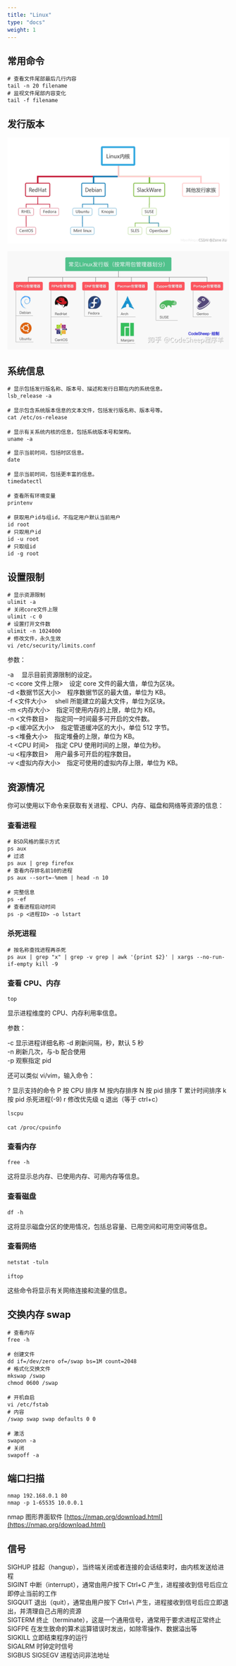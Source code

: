 ```yaml
---
title: "Linux"
type: "docs"
weight: 1
---
```


## 常用命令

```shell
# 查看文件尾部最后几行内容
tail -n 20 filename
# 监视文件尾部内容变化
tail -f filename
```

## 发行版本

![relation](relation.png)

![package](package.png)

## 系统信息

```shell
# 显示包括发行版名称、版本号、描述和发行日期在内的系统信息。
lsb_release -a

# 显示包含系统版本信息的文本文件，包括发行版名称、版本号等。
cat /etc/os-release

# 显示有关系统内核的信息，包括系统版本号和架构。
uname -a
```

```shell
# 显示当前时间，包括时区信息。
date

# 显示当前时间，包括更丰富的信息。
timedatectl

# 查看所有环境变量
printenv

# 获取用户id与组id，不指定用户默认当前用户
id root
# 只取用户id
id -u root
# 只取组id
id -g root
```

## 设置限制

```shell
# 显示资源限制
ulimit -a
# 关闭core文件上限
ulimit -c 0
# 设置打开文件数
ulimit -n 1024000
# 修改文件，永久生效
vi /etc/security/limits.conf
```

参数：

-a 　显示目前资源限制的设定。  
-c <core 文件上限>　设定 core 文件的最大值，单位为区块。  
-d <数据节区大小>　程序数据节区的最大值，单位为 KB。  
-f <文件大小>　 shell 所能建立的最大文件，单位为区块。  
-m <内存大小>　指定可使用内存的上限，单位为 KB。  
-n <文件数目>　指定同一时间最多可开启的文件数。  
-p <缓冲区大小>　指定管道缓冲区的大小，单位 512 字节。  
-s <堆叠大小>　指定堆叠的上限，单位为 KB。  
-t <CPU 时间>　指定 CPU 使用时间的上限，单位为秒。  
-u <程序数目>　用户最多可开启的程序数目。  
-v <虚拟内存大小>　指定可使用的虚拟内存上限，单位为 KB。

## 资源情况

你可以使用以下命令来获取有关进程、CPU、内存、磁盘和网络等资源的信息：

### 查看进程

```shell
# BSD风格的展示方式
ps aux
# 过滤
ps aux | grep firefox
# 查看内存排名前10的进程
ps aux --sort=-%mem | head -n 10

# 完整信息
ps -ef
# 查看进程启动时间
ps -p <进程ID> -o lstart
```

### 杀死进程

```shell
# 按名称查找进程再杀死
ps aux | grep "x" | grep -v grep | awk '{print $2}' | xargs --no-run-if-empty kill -9
```

### 查看 CPU、内存

```shell
top
```

显示进程维度的 CPU、内存利用率信息。

参数：

-c 显示进程详细名称
-d 刷新间隔，秒，默认 5 秒  
-n 刷新几次，与-b 配合使用  
-p 观察指定 pid

还可以类似 vi/vim，输入命令：

? 显示支持的命令
P 按 CPU 排序
M 按内存排序
N 按 pid 排序
T 累计时间排序
k 按 pid 杀死进程(-9)
r 修改优先级
q 退出（等于 ctrl+c）

```shell
lscpu

cat /proc/cpuinfo
```

### 查看内存

```shell
free -h
```

这将显示总内存、已使用内存、可用内存等信息。

### 查看磁盘

```shell
df -h
```

这将显示磁盘分区的使用情况，包括总容量、已用空间和可用空间等信息。

### 查看网络

```shell
netstat -tuln

iftop
```

这些命令将显示有关网络连接和流量的信息。

## 交换内存 swap

```shell
# 查看内存
free -h

# 创建文件
dd if=/dev/zero of=/swap bs=1M count=2048
# 格式化交换文件
mkswap /swap
chmod 0600 /swap

# 开机自启
vi /etc/fstab
# 内容
/swap swap swap defaults 0 0

# 激活
swapon -a
# 关闭
swapoff -a
```

## 端口扫描

```shell
nmap 192.168.0.1 80
nmap -p 1-65535 10.0.0.1
```

nmap 图形界面软件 [https://nmap.org/download.html](https://nmap.org/download.html)

## 信号

SIGHUP 挂起（hangup），当终端关闭或者连接的会话结束时，由内核发送给进程  
SIGINT 中断（interrupt），通常由用户按下 Ctrl+C 产生，进程接收到信号后应立即停止当前的工作  
SIGQUIT 退出（quit），通常由用户按下 Ctrl+\ 产生，进程接收到信号后应立即退出，并清理自己占用的资源  
SIGTERM 终止（terminate），这是一个通用信号，通常用于要求进程正常终止  
SIGFPE 在发生致命的算术运算错误时发出，如除零操作、数据溢出等  
SIGKILL 立即结束程序的运行  
SIGALRM 时钟定时信号  
SIGBUS SIGSEGV 进程访问非法地址
